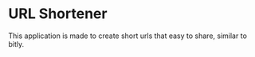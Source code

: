 # URL Shortener

This application is made to create short urls that easy to share, similar to bitly. 


